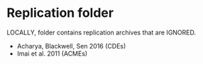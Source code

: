 # Replication folder

LOCALLY, folder contains replication archives that are IGNORED.

- Acharya, Blackwell, Sen 2016 (CDEs)
- Imai et al. 2011 (ACMEs)